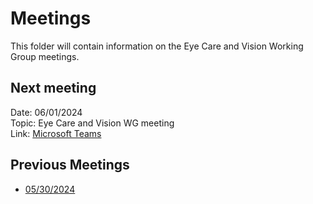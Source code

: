 # Meetings

This folder will contain information on the Eye Care and Vision Working Group meetings.

## Next meeting

Date: 06/01/2024\
Topic: Eye Care and Vision WG meeting\
Link: [Microsoft Teams](https://www.example.com)

## Previous Meetings

* [05/30/2024](https://github.com/will-0/EyeCareVisionWG/tree/main/meetings/05-30-2024)
